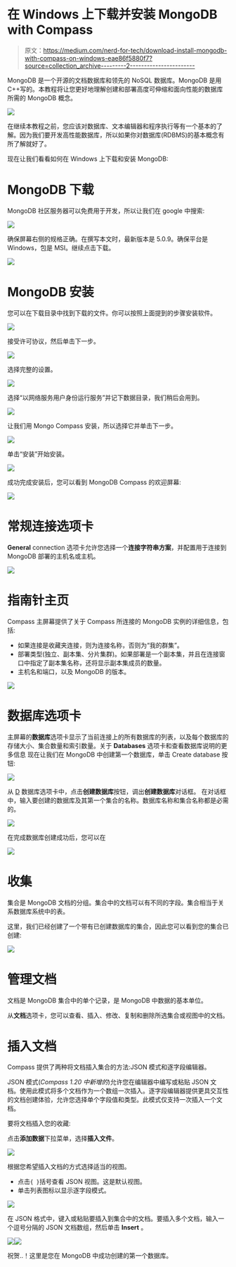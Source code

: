 # 在 Windows 上下载并安装 MongoDB with Compass

> 原文：<https://medium.com/nerd-for-tech/download-install-mongodb-with-compass-on-windows-eae86f5880f7?source=collection_archive---------2----------------------->

MongoDB 是一个开源的文档数据库和领先的 NoSQL 数据库。MongoDB 是用 C++写的。本教程将让您更好地理解创建和部署高度可伸缩和面向性能的数据库所需的 MongoDB 概念。

![](img/5a62ddff3ebe6c62f754364c9c60b83f.png)

在继续本教程之前，您应该对数据库、文本编辑器和程序执行等有一个基本的了解。因为我们要开发高性能数据库，所以如果你对数据库(RDBMS)的基本概念有所了解就好了。

现在让我们看看如何在 Windows 上下载和安装 MongoDB:

# MongoDB 下载

MongoDB 社区服务器可以免费用于开发，所以让我们在 google 中搜索:

![](img/5c21429b80851992a7716ac986498097.png)

确保屏幕右侧的规格正确。在撰写本文时，最新版本是 5.0.9。确保平台是 Windows，包是 MSI。继续点击下载。

![](img/682187b34f9ba6e8ce75ca452b343ac6.png)

# MongoDB 安装

您可以在下载目录中找到下载的文件。你可以按照上面提到的步骤安装软件。

![](img/d1a26b2ca18fefded02d094c3ae52b68.png)

接受许可协议，然后单击下一步。

![](img/23e674584dc9745d83949d80082f79d2.png)

选择完整的设置。

![](img/41828b4b3259b1d177ea68f7a4646366.png)

选择“以网络服务用户身份运行服务”并记下数据目录，我们稍后会用到。

![](img/f360110e66fb8b8dc36d95c5894d97c6.png)

让我们用 Mongo Compass 安装，所以选择它并单击下一步。

![](img/6b46310c2b16fcce399ed010ec2bb164.png)

单击“安装”开始安装。

![](img/909d6380db92f231f95c2e169812f0b3.png)

成功完成安装后，您可以看到 MongoDB Compass 的欢迎屏幕:

![](img/8bf999ec9c753c573b5f0fc67328bf91.png)

# 常规连接选项卡

**General** connection 选项卡允许您选择一个**连接字符串方案**，并配置用于连接到 MongoDB 部署的主机名或主机。

![](img/58dbae2b47385332f900dadc31b43371.png)

# 指南针主页

Compass 主屏幕提供了关于 Compass 所连接的 MongoDB 实例的详细信息，包括:

*   如果连接是收藏夹连接，则为连接名称，否则为“我的群集”。
*   部署类型(独立、副本集、分片集群)。如果部署是一个副本集，并且在连接窗口中指定了副本集名称，还将显示副本集成员的数量。
*   主机名和端口，以及 MongoDB 的版本。

![](img/73322a6e33e0dca03926dd98b25e9d67.png)

# 数据库选项卡

主屏幕的**数据库**选项卡显示了当前连接上的所有数据库的列表，以及每个数据库的存储大小、集合数量和索引数量。关于 **Databases** 选项卡和查看数据库说明的更多信息
现在让我们在 MongoDB 中创建第一个数据库，单击 Create database 按钮:

![](img/e0ebd2e165c631a5b216d361756b491b.png)

从 [D](https://www.mongodb.com/docs/compass/current/databases/#std-label-database-tab) 数据库选项卡中，点击**创建数据库**按钮，调出**创建数据库**对话框。
在对话框中，输入要创建的数据库及其第一个集合的名称。数据库名称和集合名称都是必需的。

![](img/fb9d24122ac4938e544c2182e1ec39fa.png)

在完成数据库创建成功后，您可以在

![](img/0c57a3a43dac2216c392eeac6d186b4c.png)

# 收集

集合是 MongoDB 文档的分组。集合中的文档可以有不同的字段。集合相当于关系数据库系统中的表。

这里，我们已经创建了一个带有已创建数据库的集合，因此您可以看到您的集合已创建:

![](img/56826ffe3556becb1760ab5279fa3a97.png)

# 管理文档

文档是 MongoDB 集合中的单个记录，是 MongoDB 中数据的基本单位。

从**文档**选项卡，您可以查看、插入、修改、复制和删除所选集合或视图中的文档。

# 插入文档

Compass 提供了两种将文档插入集合的方法:JSON 模式和逐字段编辑器。

JSON 模式(*Compass 1.20 中新增的*)允许您在编辑器中编写或粘贴 JSON 文档。使用此模式将多个文档作为一个数组一次插入。逐字段编辑器提供更具交互性的文档创建体验，允许您选择单个字段值和类型。此模式仅支持一次插入一个文档。

要将文档插入您的收藏:

点击**添加数据**下拉菜单，选择**插入文件**。

![](img/1370ca40b52d91ce0c1d26499aa1b1f6.png)

根据您希望插入文档的方式选择适当的视图。

*   点击`{ }`括号查看 JSON 视图。这是默认视图。
*   单击列表图标以显示逐字段模式。

![](img/c1921e1b37c011ce3575377d3a80aff0.png)

在 JSON 格式中，键入或粘贴要插入到集合中的文档。要插入多个文档，输入一个逗号分隔的 JSON 文档数组，然后单击 **Insert** 。

![](img/21747f69d6dcfa8bfa324c9737771d5a.png)![](img/800f3740f09bd779e61f1e2bee99bdfa.png)

祝贺..！这里是您在 MongoDB 中成功创建的第一个数据库。